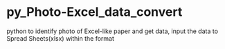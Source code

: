 # py_Photo-Excel_data_convert
python to identify photo of Excel-like paper and get data, input the data to Spread Sheets(xlsx)  within the format
